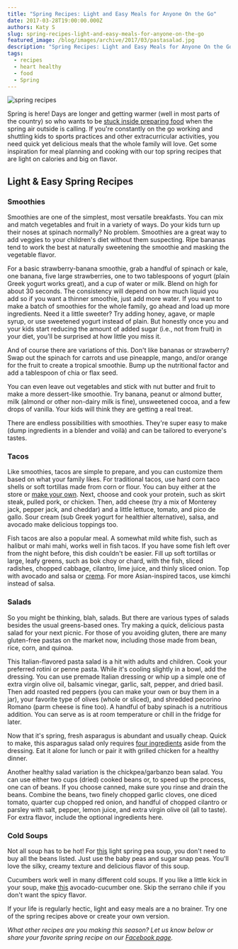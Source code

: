 ```yaml
---
title: "Spring Recipes: Light and Easy Meals for Anyone On the Go"
date: 2017-03-28T19:00:00.000Z
authors: Katy S
slug: spring-recipes-light-and-easy-meals-for-anyone-on-the-go
featured_image: /blog/images/archive/2017/03/pastasalad.jpg
description: "Spring Recipes: Light and Easy Meals for Anyone On the Go"
tags:
  - recipes
  - heart healthy
  - food
  - Spring
---
```

![spring recipes](/blog/images/pastasalad.jpg "pasta salad")

Spring is here! Days are longer and getting warmer (well in most parts of the country) so who wants to be [stuck inside preparing food](https://blog.compandsave.com/2016/12/comfort-food-for-mind-body-and-soul.html) when the spring air outside is calling. If you're constantly on the go working and shuttling kids to sports practices and other extracurricular activities, you need quick yet delicious meals that the whole family will love. Get some inspiration for meal planning and cooking with our top spring recipes that are light on calories and big on flavor.  

## Light & Easy Spring Recipes

### Smoothies

Smoothies are one of the simplest, most versatile breakfasts. You can mix and match vegetables and fruit in a variety of ways. Do your kids turn up their noses at spinach normally? No problem. Smoothies are a great way to add veggies to your children's diet without them suspecting. Ripe bananas tend to work the best at naturally sweetening the smoothie and masking the vegetable flavor. 

For a basic strawberry-banana smoothie, grab a handful of spinach or kale, one banana, five large strawberries, one to two tablespoons of yogurt (plain Greek yogurt works great), and a cup of water or milk. Blend on high for about 30 seconds. The consistency will depend on how much liquid you add so if you want a thinner smoothie, just add more water. If you want to make a batch of smoothies for the whole family, go ahead and load up more ingredients. Need it a little sweeter? Try adding honey, agave, or maple syrup, or use sweetened yogurt instead of plain. But honestly once you and your kids start reducing the amount of added sugar (i.e., not from fruit) in your diet, you'll be surprised at how little you miss it.

And of course there are variations of this. Don't like bananas or strawberry? Swap out the spinach for carrots and use pineapple, mango, and/or orange for the fruit to create a tropical smoothie. Bump up the nutritional factor and add a tablespoon of chia or flax seed.

You can even leave out vegetables and stick with nut butter and fruit to make a more dessert-like smoothie. Try banana, peanut or almond butter, milk (almond or other non-dairy milk is fine), unsweetened cocoa, and a few drops of vanilla. Your kids will think they are getting a real treat.

There are endless possibilities with smoothies. They're super easy to make (dump ingredients in a blender and voilà) and can be tailored to everyone's tastes.

### Tacos

Like smoothies, tacos are simple to prepare, and you can customize them based on what your family likes. For traditional tacos, use hard corn taco shells or soft tortillas made from corn or flour. You can buy either at the store or [make your own](https://allrecipes.com/recipe/70504/hard-taco-shells/). Next, choose and cook your protein, such as skirt steak, pulled pork, or chicken. Then, add cheese (try a mix of Monterey jack, pepper jack, and cheddar) and a little lettuce, tomato, and pico de gallo. Sour cream (sub Greek yogurt for healthier alternative), salsa, and avocado make delicious toppings too.

Fish tacos are also a popular meal. A somewhat mild white fish, such as halibut or mahi mahi, works well in fish tacos. If you have some fish left over from the night before, this dish couldn't be easier. Fill up soft tortillas or large, leafy greens, such as bok choy or chard, with the fish, sliced radishes, chopped cabbage, cilantro, lime juice, and thinly sliced onion. Top with avocado and salsa or [crema](https://www.epicurious.com/recipes/food/views/mexican-crema-353710). For more Asian-inspired tacos, use kimchi instead of salsa.

### Salads

So you might be thinking, blah, salads. But there are various types of salads besides the usual greens-based ones. Try making a quick, delicious pasta salad for your next picnic. For those of you avoiding gluten, there are many gluten-free pastas on the market now, including those made from bean, rice, corn, and quinoa.

This Italian-flavored pasta salad is a hit with adults and children. Cook your preferred rotini or penne pasta. While it's cooling slightly in a bowl, add the dressing. You can use premade Italian dressing or whip up a simple one of extra virgin olive oil, balsamic vinegar, garlic, salt, pepper, and dried basil. Then add roasted red peppers (you can make your own or buy them in a jar), your favorite type of olives (whole or sliced), and shredded pecorino Romano (parm cheese is fine too). A handful of baby spinach is a nutritious addition. You can serve as is at room temperature or chill in the fridge for later.

Now that it's spring, fresh asparagus is abundant and usually cheap. Quick to make, this asparagus salad only requires [four ingredients](https://www.cookingclassy.com/asparagus-tomato-feta-salad-balsamic-vinaigrette/) aside from the dressing. Eat it alone for lunch or pair it with grilled chicken for a healthy dinner.

Another healthy salad variation is the chickpea/garbanzo bean salad. You can use either two cups (dried) cooked beans or, to speed up the process, one can of beans. If you choose canned, make sure you rinse and drain the beans. Combine the beans, two finely chopped garlic cloves, one diced tomato, quarter cup chopped red onion, and handful of chopped cilantro or parsley with salt, pepper, lemon juice, and extra virgin olive oil (all to taste). For extra flavor, include the optional ingredients here.

### Cold Soups

Not all soup has to be hot! For [this](https://www.foodandwine.com/recipes/chilled-spring-pea-soup) light spring pea soup, you don't need to buy all the beans listed. Just use the baby peas and sugar snap peas. You'll love the silky, creamy texture and delicious flavor of this soup.

Cucumbers work well in many different cold soups. If you like a little kick in your soup, make [this](https://www.foodandwine.com/recipes/spicy-avocado-cucumber-soup) avocado-cucumber one. Skip the serrano chile if you don't want the spicy flavor.

If your life is regularly hectic, light and easy meals are a no brainer. Try one of the spring recipes above or create your own version.

*What other recipes are you making this season? Let us know below or share your favorite spring recipe on our [Facebook page](https://www.facebook.com/compandsave.ink/).*
